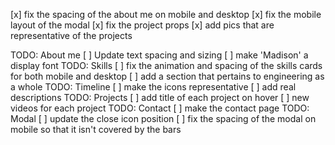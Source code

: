 [x] fix the spacing of the about me on mobile and desktop
[x] fix the mobile layout of the modal
[x] fix the project props
[x] add pics that are representative of the projects

TODO: About me
[ ] Update text spacing and sizing
[ ] make 'Madison' a display font
TODO: Skills
[ ] fix the animation and spacing of the skills cards for both mobile and desktop
[ ] add a section that pertains to engineering as a whole
TODO: Timeline
[ ] make the icons representative
[ ] add real descriptions
TODO: Projects
[ ] add title of each project on hover
[ ] new videos for each project
TODO: Contact
[ ] make the contact page
TODO: Modal
[ ] update the close icon position
[ ] fix the spacing of the modal on mobile so that it isn't covered by the bars
